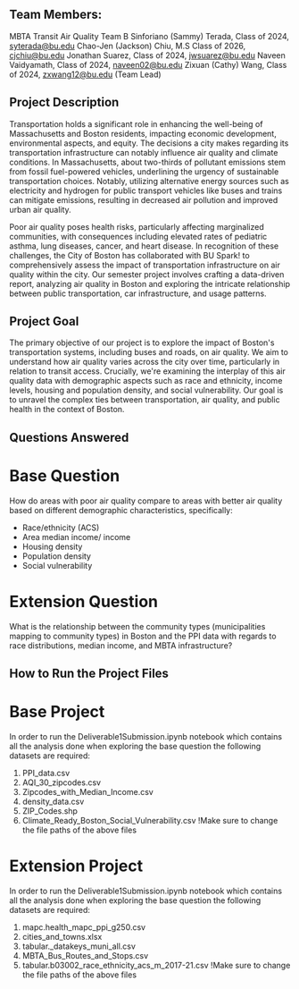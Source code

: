 ## Team Members:

MBTA Transit Air Quality Team B
Sinforiano (Sammy) Terada, Class of 2024, syterada@bu.edu
Chao-Jen (Jackson) Chiu, M.S Class of 2026, cjchiu@bu.edu
Jonathan Suarez, Class of 2024, jwsuarez@bu.edu
Naveen Vaidyamath, Class of 2024, naveen02@bu.edu
Zixuan (Cathy) Wang, Class of 2024, zxwang12@bu.edu (Team Lead)

## Project Description
Transportation holds a significant role in enhancing the well-being of Massachusetts and Boston residents, impacting economic development, environmental aspects, and equity. The decisions a city makes regarding its transportation infrastructure can notably influence air quality and climate conditions. In Massachusetts, about two-thirds of pollutant emissions stem from fossil fuel-powered vehicles, underlining the urgency of sustainable transportation choices. Notably, utilizing alternative energy sources such as electricity and hydrogen for public transport vehicles like buses and trains can mitigate emissions, resulting in decreased air pollution and improved urban air quality.

Poor air quality poses health risks, particularly affecting marginalized communities, with consequences including elevated rates of pediatric asthma, lung diseases, cancer, and heart disease. In recognition of these challenges, the City of Boston has collaborated with BU Spark! to comprehensively assess the impact of transportation infrastructure on air quality within the city. Our semester project involves crafting a data-driven report, analyzing air quality in Boston and exploring the intricate relationship between public transportation, car infrastructure, and usage patterns.

## Project Goal
The primary objective of our project is to explore the impact of Boston's transportation systems, including buses and roads, on air quality. We aim to understand how air quality varies across the city over time, particularly in relation to transit access. Crucially, we're examining the interplay of this air quality data with demographic aspects such as race and ethnicity, income levels, housing and population density, and social vulnerability. Our goal is to unravel the complex ties between transportation, air quality, and public health in the context of Boston.

## Questions Answered

# Base Question
How do areas with poor air quality compare to areas with better air quality based on different demographic characteristics, specifically:
- Race/ethnicity (ACS)
- Area median income/ income
- Housing density
- Population density
- Social vulnerability 

# Extension Question
What is the relationship between the community types (municipalities mapping to community types) in Boston and the PPI data with regards to race distributions, median income, and MBTA infrastructure?

## How to Run the Project Files

# Base Project

In order to run the Deliverable1Submission.ipynb notebook which contains all the analysis done when exploring the base question the following datasets are required:
1. PPI_data.csv
2. AQI_30_zipcodes.csv
3. Zipcodes_with_Median_Income.csv
4. density_data.csv
5. ZIP_Codes.shp
6. Climate_Ready_Boston_Social_Vulnerability.csv
!Make sure to change the file paths of the above files

# Extension Project
In order to run the Deliverable1Submission.ipynb notebook which contains all the analysis done when exploring the base question the following datasets are required:
1. mapc.health_mapc_ppi_g250.csv
2. cities_and_towns.xlsx
3. tabular._datakeys_muni_all.csv
4. MBTA_Bus_Routes_and_Stops.csv
5. tabular.b03002_race_ethnicity_acs_m_2017-21.csv
!Make sure to change the file paths of the above files

